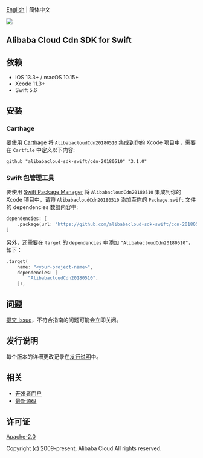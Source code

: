 [English](README.md) | 简体中文

![](https://aliyunsdk-pages.alicdn.com/icons/AlibabaCloud.svg)

## Alibaba Cloud Cdn SDK for Swift

## 依赖

- iOS 13.3+ / macOS 10.15+
- Xcode 11.3+
- Swift 5.6

## 安装

### Carthage

要使用 [Carthage](https://github.com/Carthage/Carthage) 将 `AlibabacloudCdn20180510` 集成到你的 Xcode 项目中，需要在 `Cartfile` 中定义以下内容:

```ogdl
github "alibabacloud-sdk-swift/cdn-20180510" "3.1.0"
```

### Swift 包管理工具

要使用 [Swift Package Manager](https://swift.org/package-manager/) 将 `AlibabacloudCdn20180510` 集成到你的 Xcode 项目中，请将 `AlibabacloudCdn20180510` 添加至你的 `Package.swift` 文件的 dependencies 数组内容中:

```swift
dependencies: [
    .package(url: "https://github.com/alibabacloud-sdk-swift/cdn-20180510.git", from: "3.1.0")
]
```

另外，还需要在 `target` 的 `dependencies` 中添加 `"AlibabacloudCdn20180510"`，如下：

```swift
.target(
    name: "<your-project-name>",
    dependencies: [
        "AlibabacloudCdn20180510",
    ]),
```

## 问题

[提交 Issue](https://github.com/alibabacloud-sdk-swift/cdn-20180510/issues/new)，不符合指南的问题可能会立即关闭。

## 发行说明

每个版本的详细更改记录在[发行说明](./ChangeLog.txt)中。

## 相关

* [开发者门户](https://next.api.aliyun.com/home)
* [最新源码](https://github.com/alibabacloud-sdk-swift/cdn-20180510)

## 许可证

[Apache-2.0](http://www.apache.org/licenses/LICENSE-2.0)

Copyright (c) 2009-present, Alibaba Cloud All rights reserved.
